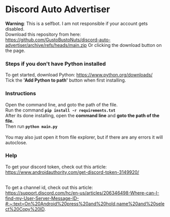 # Discord Auto Advertiser
**Warning**: This is a selfbot. I am not responsible if your account gets disabled.
<br />
Download this repository from here: https://github.com/GustoBustoNuts/discord-auto-advertiser/archive/refs/heads/main.zip
Or clicking the download button on the page.
<br />
### Steps if you don't have Python installed
To get started, download Python: https://www.python.org/downloads/
<br />
Tick the **'Add Python to path'** button when first installing.
### Instructions
Open the command line, and goto the path of the file.
<br />
Run the command **```pip install -r requirements.txt```**
<br />
After its done installing, open the **command line** and **goto the path of the file.**
<br />
Then run **```python main.py```**
<br />
<br />
You may also just open it from file explorer, but if there are any errors it will autoclose.

### Help
To get your discord token, check out this article: https://www.androidauthority.com/get-discord-token-3149920/
<br />
<br />

To get a channel id, check out this article: https://support.discord.com/hc/en-us/articles/206346498-Where-can-I-find-my-User-Server-Message-ID-#:~:text=On%20Android%20press%20and%20hold,name%20and%20select%20Copy%20ID.
